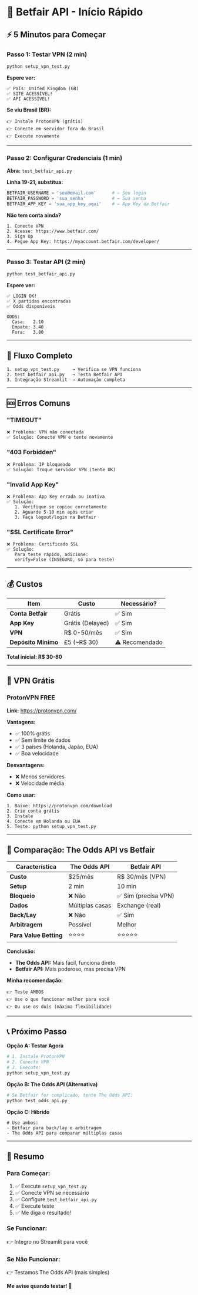# 🚀 Betfair API - Início Rápido

## ⚡ 5 Minutos para Começar

### Passo 1: Testar VPN (2 min)

```bash
python setup_vpn_test.py
```

**Espere ver:**
```
✅ País: United Kingdom (GB)
✅ SITE ACESSÍVEL!
✅ API ACESSÍVEL!
```

**Se viu Brasil (BR):**
```
👉 Instale ProtonVPN (grátis)
👉 Conecte em servidor fora do Brasil
👉 Execute novamente
```

---

### Passo 2: Configurar Credenciais (1 min)

**Abra:** `test_betfair_api.py`

**Linha 19-21, substitua:**
```python
BETFAIR_USERNAME = 'seu@email.com'      # ← Seu login
BETFAIR_PASSWORD = 'sua_senha'          # ← Sua senha  
BETFAIR_APP_KEY = 'sua_app_key_aqui'    # ← App Key da Betfair
```

**Não tem conta ainda?**
```
1. Conecte VPN
2. Acesse: https://www.betfair.com/
3. Sign Up
4. Pegue App Key: https://myaccount.betfair.com/developer/
```

---

### Passo 3: Testar API (2 min)

```bash
python test_betfair_api.py
```

**Espere ver:**
```
✅ LOGIN OK!
✅ X partidas encontradas
✅ Odds disponíveis

ODDS:
  Casa:   2.10
  Empate: 3.40
  Fora:   3.80
```

---

## 🎯 Fluxo Completo

```
1. setup_vpn_test.py     → Verifica se VPN funciona
2. test_betfair_api.py   → Testa Betfair API
3. Integração Streamlit  → Automação completa
```

---

## 🆘 Erros Comuns

### "TIMEOUT"
```
❌ Problema: VPN não conectada
✅ Solução: Conecte VPN e tente novamente
```

### "403 Forbidden"
```
❌ Problema: IP bloqueado
✅ Solução: Troque servidor VPN (tente UK)
```

### "Invalid App Key"
```
❌ Problema: App Key errada ou inativa
✅ Solução: 
   1. Verifique se copiou corretamente
   2. Aguarde 5-10 min após criar
   3. Faça logout/login na Betfair
```

### "SSL Certificate Error"
```
❌ Problema: Certificado SSL
✅ Solução: 
   Para teste rápido, adicione:
   verify=False (INSEGURO, só para teste)
```

---

## 💰 Custos

| Item | Custo | Necessário? |
|------|-------|-------------|
| **Conta Betfair** | Grátis | ✅ Sim |
| **App Key** | Grátis (Delayed) | ✅ Sim |
| **VPN** | R$ 0-50/mês | ✅ Sim |
| **Depósito Mínimo** | £5 (~R$ 30) | ⚠️ Recomendado |

**Total inicial: R$ 30-80**

---

## 🎁 VPN Grátis

### ProtonVPN FREE

**Link:** https://protonvpn.com/

**Vantagens:**
- ✅ 100% grátis
- ✅ Sem limite de dados
- ✅ 3 países (Holanda, Japão, EUA)
- ✅ Boa velocidade

**Desvantagens:**
- ❌ Menos servidores
- ❌ Velocidade média

**Como usar:**
```
1. Baixe: https://protonvpn.com/download
2. Crie conta grátis
3. Instale
4. Conecte em Holanda ou EUA
5. Teste: python setup_vpn_test.py
```

---

## 🔄 Comparação: The Odds API vs Betfair

| Característica | The Odds API | Betfair API |
|----------------|--------------|-------------|
| **Custo** | $25/mês | R$ 30/mês (VPN) |
| **Setup** | 2 min | 10 min |
| **Bloqueio** | ❌ Não | ✅ Sim (precisa VPN) |
| **Dados** | Múltiplas casas | Exchange (real) |
| **Back/Lay** | ❌ Não | ✅ Sim |
| **Arbitragem** | Possível | Melhor |
| **Para Value Betting** | ⭐⭐⭐⭐ | ⭐⭐⭐⭐⭐ |

**Conclusão:**
- **The Odds API:** Mais fácil, funciona direto
- **Betfair API:** Mais poderoso, mas precisa VPN

**Minha recomendação:**
```
👉 Teste AMBOS
👉 Use o que funcionar melhor para você
👉 Ou use os dois (máxima flexibilidade)
```

---

## 📞 Próximo Passo

**Opção A: Testar Agora**
```bash
# 1. Instale ProtonVPN
# 2. Conecte VPN
# 3. Execute:
python setup_vpn_test.py
```

**Opção B: The Odds API (Alternativa)**
```bash
# Se Betfair for complicado, tente The Odds API:
python test_odds_api.py
```

**Opção C: Híbrido**
```
# Use ambos:
- Betfair para back/lay e arbitragem
- The Odds API para comparar múltiplas casas
```

---

## 🎯 Resumo

### Para Começar:
1. ✅ Execute `setup_vpn_test.py`
2. ✅ Conecte VPN se necessário
3. ✅ Configure `test_betfair_api.py`
4. ✅ Execute teste
5. ✅ Me diga o resultado!

### Se Funcionar:
👉 Integro no Streamlit para você

### Se Não Funcionar:
👉 Testamos The Odds API (mais simples)

**Me avise quando testar!** 🚀

